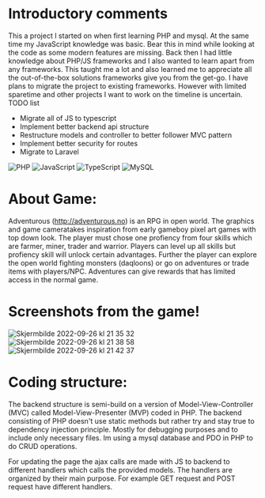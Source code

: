 # Introductory comments
This a project I started on when first learning PHP and mysql. At the same time my JavaScript knowledge was basic. Bear this in mind while looking at the code as some modern features are missing. Back then I had little knowledge about PHP/JS frameworks and I also wanted to learn apart from any frameworks. This taught me a lot and also learned me to appreciate all the out-of-the-box solutions frameworks give you from the get-go. I have plans to migrate the project to existing frameworks. However with limited sparetime and other projects I want to work on the timeline is uncertain.
TODO list
- Migrate all of JS to typescript
- Implement better backend api structure
- Restructure models and controller to better follower MVC pattern
- Implement better security for routes
- Migrate to Laravel

![PHP](https://img.shields.io/badge/php-%23777BB4.svg?style=for-the-badge&logo=php&logoColor=white) ![JavaScript](https://img.shields.io/badge/javascript-%23323330.svg?style=for-the-badge&logo=javascript&logoColor=%23F7DF1E) ![TypeScript](https://img.shields.io/badge/typescript-%23007ACC.svg?style=for-the-badge&logo=typescript&logoColor=white) ![MySQL](https://img.shields.io/badge/mysql-%2300f.svg?style=for-the-badge&logo=mysql&logoColor=white)

# About Game:

Adventurous (http://adventurous.no) is an RPG in open world. The graphics and game cameratakes inspiration from early gameboy pixel art games with top down look.
The player must chose one profiency from four skills which are farmer, miner, trader and warrior. Players can level up all skills but profiency skill will
unlock certain advantages.
Further the player can explore the open world fighting monsters (daqloons) or go on adventures or trade items with players/NPC. Adventures can give rewards that has limited access in the normal game.

# Screenshots from the game!
![Skjermbilde 2022-09-26 kl  21 35 32](https://user-images.githubusercontent.com/52608380/192365577-af62fbb7-a9a9-48d5-abf6-742e9836209e.png)
![Skjermbilde 2022-09-26 kl  21 38 58](https://user-images.githubusercontent.com/52608380/192365583-2fee4b73-246f-4641-ba73-888b079ee0d6.png)
![Skjermbilde 2022-09-26 kl  21 42 37](https://user-images.githubusercontent.com/52608380/192365586-c2cd5dcd-ee49-4bc1-af4a-caeae8a4c48e.png)


# Coding structure:

The backend structure is semi-build on a version of Model-View-Controller (MVC) called Model-View-Presenter (MVP) coded in PHP. The backend consisting of PHP doesn't use static methods but rather try and stay true to dependency injection principle. Mostly for debugging purposes and to include only necessary files. Im using a mysql database and PDO in PHP to do CRUD operations.

For updating the page the ajax calls are made with JS to backend to different handlers which calls the provided models. The handlers are organized by their main purpose. For example GET request and POST request have different handlers.

